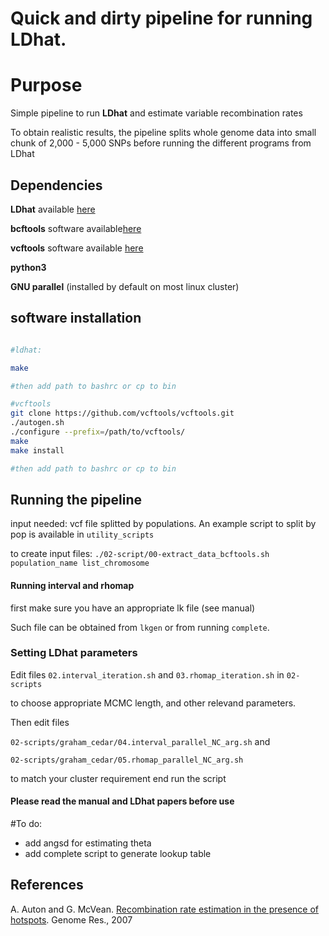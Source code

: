 # Quick and dirty pipeline for running LDhat.

# Purpose

Simple pipeline to run **LDhat** and estimate variable recombination rates

To obtain realistic results, the pipeline splits whole genome data into
small chunk of 2,000 - 5,000 SNPs before running the different programs from LDhat 

## Dependencies

**LDhat** available [here](https://github.com/auton1/LDhat)

**bcftools** software available[here](https://samtools.github.io/bcftools/)

**vcftools** software available [here](https://github.com/vcftools/vcftools.git)

**python3**

**GNU parallel** (installed by default on most linux cluster)

## software installation

```bash

#ldhat:

make

#then add path to bashrc or cp to bin

#vcftools
git clone https://github.com/vcftools/vcftools.git
./autogen.sh
./configure --prefix=/path/to/vcftools/
make
make install

#then add path to bashrc or cp to bin

```

## Running the pipeline

input needed: vcf file splitted by populations. An example script to split by pop is available in `utility_scripts`

to create input files:
`./02-script/00-extract_data_bcftools.sh population_name list_chromosome`

#### Running interval and rhomap

first make sure you have an appropriate lk file (see manual)

Such file can be obtained from `lkgen` or from running `complete`.

### Setting LDhat parameters

Edit files `02.interval_iteration.sh` and  `03.rhomap_iteration.sh` 
in `02-scripts`

to choose appropriate MCMC length, and other relevand parameters. 


Then edit files

`02-scripts/graham_cedar/04.interval_parallel_NC_arg.sh` and 

`02-scripts/graham_cedar/05.rhomap_parallel_NC_arg.sh`

to match your cluster requirement end run the script

#### Please read the manual and LDhat papers before use

#To do:
* add angsd for estimating theta 
* add complete script to generate lookup table 


## References

A. Auton and G. McVean. [Recombination rate estimation in the presence of hotspots](https://genome.cshlp.org/content/17/8/1219.long). Genome Res., 2007
